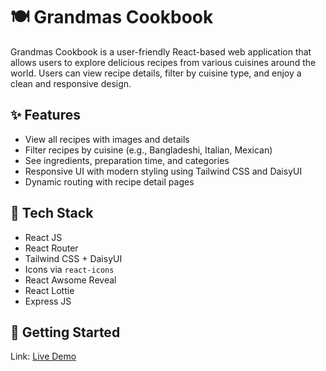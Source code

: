 # 🍽️ Grandmas Cookbook

Grandmas Cookbook is a user-friendly React-based web application that allows users to explore delicious recipes from various cuisines around the world. Users can view recipe details, filter by cuisine type, and enjoy a clean and responsive design.

## ✨ Features

- View all recipes with images and details
- Filter recipes by cuisine (e.g., Bangladeshi, Italian, Mexican)
- See ingredients, preparation time, and categories
- Responsive UI with modern styling using Tailwind CSS and DaisyUI
- Dynamic routing with recipe detail pages

## 🔧 Tech Stack

- React JS
- React Router
- Tailwind CSS + DaisyUI
- Icons via `react-icons`
- React Awsome Reveal
- React Lottie
- Express JS

## 🚀 Getting Started

Link: [Live Demo](https://leafy-moonbeam-498d03.netlify.app/)
